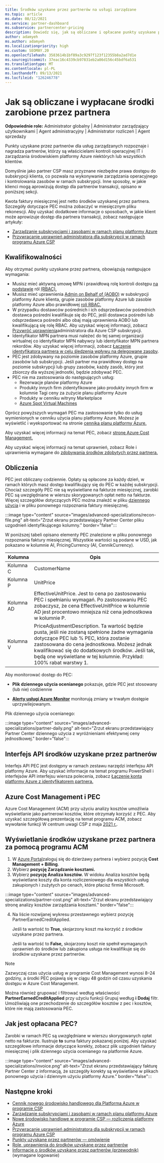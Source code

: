 ```yaml
---
title: Środków uzyskane przez partnerów na usługi zarządzane
ms.topic: article
ms.date: 08/12/2021
ms.service: partner-dashboard
ms.subservice: partnercenter-pricing
description: Dowiedz się, jak są obliczane i opłacane punkty uzyskane przez partnerów firmy Microsoft dla usług zarządzanych oraz jak upewnić się, że masz odpowiednie uprawnienia.
author: adamyeh
ms.author: adamyeh
ms.localizationpriority: high
ms.custom: SEOMAY.20
ms.openlocfilehash: 3583614b1bf89a3c9297f123f12355b8a2ad7d1e
ms.sourcegitcommit: 37eac16c4339cb97831eb2a86d156c45bdf6a531
ms.translationtype: MT
ms.contentlocale: pl-PL
ms.lasthandoff: 09/13/2021
ms.locfileid: "126246778"
---
```

# <a name="how-the-partner-earned-credit-is-calculated-and-paid"></a>Jak są obliczane i wypłacane środki zarobione przez partnera

**Odpowiednie role:** Administrator globalny | Administrator zarządzający użytkownikami | Agent administracyjny | Administrator rozliczeń | Agent sprzedaży

Punkty uzyskane przez partnerów dla usług zarządzanych rozpoznaje i nagradza partnerów, którzy są właścicielami kontroli operacyjnej IT i zarządzania środowiskiem platformy Azure niektórych lub wszystkich klientów. 

Domyślnie jako partner CSP masz przyznane niezbędne prawa dostępu do subskrypcji klienta, co pozwala na wykonywanie zarządzania operacyjnego i kontrolowania zasobów w ramach subskrypcji. Inne sposoby, w jakie klienci mogą aprowizują dostęp dla partnerów transakcji, opisano w poniższej sekcji.

Kwota faktury miesięcznej jest netto środków uzyskanej przez partnera. Szczegóły dotyczące PEC można zobaczyć w miesięcznym pliku rekonescji. Aby uzyskać dodatkowe informacje o sposobach, w jakie klient może aprowizuje dostęp dla partnera transakcji, zobacz następujące artykuły:

- [Zarządzanie subskrypcjami i zasobami w ramach planu platformy Azure](azure-plan-manage.md)
- [Przywracanie uprawnień administratora dla subskrypcji w ramach programu Azure CSP](/revoke-reinstate-csp.md)

## <a name="eligibility"></a>Kwalifikowalności

Aby otrzymać punkty uzyskane przez partnera, obowiązują następujące wymagania:

- Musisz mieć aktywną umowę MPN i prawidłową rolę kontroli dostępu [na podstawie](azure-roles-perms-pec.md) ról [(RBAC).](/azure/role-based-access-control/overview)
- Musisz mieć uprawnienia [Admin on Behalf of (AOBO)](https://channel9.msdn.com/Series/cspdev/Module-11-Admin-On-Behalf-Of-AOBO) w subskrypcji platformy Azure klienta, grupie zasobów platformy Azure lub zasobie platformy Azure albo prawidłowej [roli RBAC.](azure-roles-perms-pec.md)
- W przypadku dostawców pośrednich i ich odsprzedawców pośrednich dostawca pośredni kwalifikuje się do PEC, jeśli dostawca pośredni lub odsprzedawca pośredni albo obaj mają uprawnienia AOBO lub kwalifikującą się rolę RBAC. Aby uzyskać więcej informacji, zobacz [Przywróć uprawnienia](revoke-reinstate-csp.md)administratora dla Azure CSP subskrypcji.
- Identyfikator MPN partnera musi należeć do tej samej organizacji wirtualnej co identyfikator MPN nabywcy lub identyfikator MPN partnera rekordów. Aby uzyskać więcej informacji, zobacz [Łączenie identyfikatora partnera w celu śledzenia wpływu na delegowane zasoby](/azure/lighthouse/how-to/partner-earned-credit).
- PEC jest zdobywany na poziomie zasobów platformy Azure, grupie zasobów lub subskrypcji. Jeśli partner ma prawidłowy dostęp na poziomie subskrypcji lub grupy zasobów, każdy zasób, który jest zbiorczy dla wyższej jednostki, będzie zdobywać PEC.
- PEC nie ma zastosowania do następujących usług:
    - Rezerwacje planów platformy Azure
    - Produkty innych firm zidentyfikowane jako produkty innych firm w kolumnie Tagi ceny za zużycie planu platformy Azure
    - Produkty w cenniku witryny Marketplace
    - [Azure Spot Virtual Machines](https://partner.microsoft.com/resources/collection/azure-spot-in-csp#/)

Oprócz powyższych wymagań PEC ma zastosowanie tylko do usług wymienionych w cenniku użycia planu platformy Azure. Możesz je wyświetlić i wyeksportować na stronie [cennika planu platformy Azure.](https://partner.microsoft.com/commerce/sales)

Aby uzyskać więcej informacji na temat PEC, zobacz [stronę Azure Cost Management.](/azure/cost-management-billing/costs/get-started-partners)

Aby uzyskać więcej informacji na temat uprawnień, zobacz Role i uprawnienia wymagane do [zdobywania środków zdobytych przez partnera.](azure-roles-perms-pec.md)

## <a name="calculation"></a>Obliczenia

PEC jest obliczany codziennie. Opłaty są opłacone za każdy dzień, w ramach których masz dostęp kwalifikujący się do PEC w każdej subskrypcji. Chociaż szczegóły PEC nie są wyświetlane na fakturze miesięcznej, zarobki PEC są uwzględniane w wierszu skorygowanych opłat netto na fakturze. Więcej szczegółów dotyczących PEC można znaleźć w pliku [dziennego użycia](daily-rated-usage-recon-files.md) i w pliku ponownego rozpoznania faktury miesięcznej.

:::image type="content" source="images/advanced-specializations/recon-file.png" alt-text="Zrzut ekranu przedstawiający Partner Center pliku uzgodnień identyfikującego kolumny." border="false":::

W poniższej tabeli opisano elementy PEC znalezione w pliku ponownego rozpoznania faktury miesięcznej. Wszystkie wartości są podane w USD, jak pokazano w kolumnie AI, PricingCurrency (AI, CennikCurrency).

| Kolumna  | Opis  |
| --------  | -------  |
| Kolumna C  | CustomerName  |
| Kolumna P | UnitPrice |
| Kolumna AD | EffectiveUnitPrice. Jest to cena po zastosowaniu PEC i spełnianiu wymagań. Po zastosowaniu PEC zobaczysz, że cena EffectiveUnitPrice w kolumnie AD jest procentowo mniejsza niż cena jednostkowa w kolumnie P.   |
| Kolumna V  | PriceAdjustmentDescription. Ta wartość będzie pusta, jeśli nie zostaną spełnione żadne wymagania dotyczące PEC lub % PEC, która zostanie zastosowana do cena jednostkowa. Możesz jednak kwalifikować się do dodatkowych środków. Jeśli tak, będą one wyświetlane w tej kolumnie. Przykład: 100% rabat warstwy 1.   |

Aby monitorować dostęp do PEC:

- **Plik dziennego użycia ocenianego** pokazuje, gdzie PEC jest stosowany (lub nie) codziennie

- [**Alerty usługi Azure Monitor**](azure-plan-manage.md) monitorują zmiany w trwałym dostępie uprzywilejowanym.

Plik dziennego użycia ocenianego:

:::image type="content" source="images/advanced-specializations/partner-daily.png" alt-text="Zrzut ekranu przedstawiający Partner Center dziennego użycia z wyróżnieniami efektywnej ceny jednostkowej." border="false":::

## <a name="partner-earned-credit-api"></a>Interfejs API środków uzyskane przez partnerów

Interfejs API PEC jest dostępny w ramach zestawu narzędzi interfejsu API platformy Azure. Aby uzyskać informacje na temat programu PowerShell i interfejsów API interfejsu wiersza polecenia, zobacz [Łączenie konta platformy Azure z identyfikatorem partnera.](/azure/cost-management-billing/manage/link-partner-id)

## <a name="azure-cost-management-and-pec"></a>Azure Cost Management i PEC

Azure Cost Management (ACM) przy użyciu analizy kosztów umożliwia wyświetlanie jako partnerowi kosztów, które otrzymały korzyść z PEC. Aby uzyskać szczegółową prezentację na temat programu ACM, zobacz wywołanie funkcji W centrum uwagi CSP z maja [2021 r.](https://commercial_licensing.eventbuilder.com/2021MayCSPSpotlight).

## <a name="use-acm-to-view-your-partner-earned-credit"></a>Wyświetlanie środków uzyskane przez partnera za pomocą programu ACM

1. W [Azure Portal](https://portal.azure.com/)zaloguj się do dzierżawy partnera i wybierz pozycję **Cost Management + Billing**.
2. Wybierz **pozycję Zarządzanie kosztami.**
3. Wybierz **pozycję Analiza kosztów.**
W widoku Analiza kosztów będą wyświetlane koszty dla konta rozliczeniowego dla wszystkich usług zakupionych i zużytych po cenach, które płacisz firmie Microsoft.

:::image type="content" source="images/advanced-specializations/partner-cost.png" alt-text="Zrzut ekranu przedstawiający stronę analizy kosztów zarządzania kosztami." border="false":::

4. Na liście rozwijanej wykresu przestawnego wybierz pozycję PartnerEarnedCreditApplied. 

    Jeśli ta wartość to **True**, skojarzony koszt ma korzyść z środków uzyskane przez partnera.

    Jeśli ta wartość to **False,** skojarzony koszt nie spełnił wymaganych uprawnień do środków lub zakupiona usługa nie kwalifikuje się do środków uzyskane przez partnerów.

>[!NOTE]
>Zazwyczaj czas użycia usług w programie Cost Management wynosi 8–24 godziny, a środki PEC pojawią się w ciągu 48 godzin od czasu uzyskania dostępu w Azure Cost Management.

Można również grupować i filtrować według właściwości **PartnerEarnedCreditApplied** przy użyciu funkcji Grupuj według **i** **Dodaj** filtr. Umożliwiają one przechodzenie do szczegółów kosztów z pec i kosztów, które nie mają zastosowania PEC.

## <a name="how-is-pec-paid"></a>Jak jest opłacana PEC?
Zarobki w ramach PEC są uwzględniane w wierszu skorygowanych opłat netto na fakturze. Ilustruje **to** suma faktury pokazanej poniżej. Aby uzyskać szczegółowe informacje dotyczące korekty, zobacz plik uzgodnień faktury miesięcznej i plik dziennego użycia ocenianego na platformie Azure.

:::image type="content" source="images/advanced-specializations/invoice.png" alt-text="Zrzut ekranu przedstawiający fakturę Partner Center z informacją, że szczegóły korekty są wyświetlane w plikach ponownego użycia i dziennym użyciu platformy Azure." border="false":::

## <a name="next-steps"></a>Następne kroki

- [Cennik nowego środowisko handlowego dla Platforma Azure w programie CSP](azure-plan-price-list.md)
- [Zarządzanie subskrypcjami i zasobami w ramach planu platformy Azure](azure-plan-manage.md)
- [Nowe środowisko handlowe w programie CSP — rozliczenia platformy Azure](azure-plan-billing.md)
- [Przywracanie uprawnień administratora dla subskrypcji w ramach programu Azure CSP](revoke-reinstate-csp.md)
- [Punkty uzyskane przez partnerów — omówienie](partner-earned-credit.md)
- [Role, uprawnienia do środków uzyskane przez partnerów](azure-roles-perms-pec.md)
- [Informacje o środków uzyskane przez partnerów (przewodnik)](https://partner.microsoft.com/resources/detail/understanding-partner-earned-credit-pdf) (wymagane logowanie)
